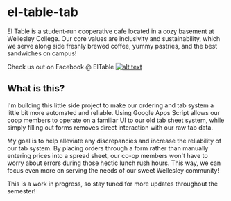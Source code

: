 # el-table-tab
El Table is a student-run cooperative cafe located in a cozy basement at Wellesley College. Our core values are inclusivity and sustainability, which we serve along side freshly brewed coffee, yummy pastries, and the best sandwiches on campus! 

Check us out on Facebook @ ElTable
[![alt text][2.2]][2]

[2.2]: http://i.imgur.com/fep1WsG.png
[2]: http://www.facebook.com/ElTable


## What is this?
I'm building this little side project to make our ordering and tab system a little bit more automated and reliable. Using Google Apps Script allows our coop members to operate on a familiar UI to our old tab sheet system, while simply filling out forms removes direct interaction with our raw tab data. 

My goal is to help alleviate any discrepancies and increase the reliability of our tab system. By placing orders through a form rather than manually entering prices into a spread sheet, our co-op members won't have to worry about errors during those hectic lunch rush hours. This way, we can focus even more on serving the needs of our sweet Wellesley community!

This is a work in progress, so stay tuned for more updates throughout the semester!

